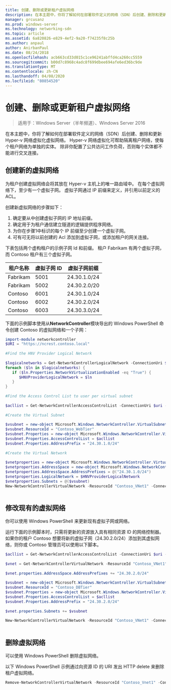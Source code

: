 ```yaml
---
title: 创建、删除或更新租户虚拟网络
description: 在本主题中，你将了解如何在部署软件定义的网络（SDN）后创建、删除和更新 Hyper-v 网络虚拟化虚拟网络。 Hyper-v 网络虚拟化可帮助隔离租户网络，使每个租户网络为单独的实体。 除非你配置了公共访问工作负荷，否则每个实体都不能进行交叉连接。
manager: grcusanz
ms.prod: windows-server
ms.technology: networking-sdn
ms.topic: article
ms.assetid: 6a820826-e829-4ef2-9a20-f74235f8c25b
ms.author: anpaul
author: AnirbanPaul
ms.date: 08/24/2018
ms.openlocfilehash: acb663cd33d015c1ce96241abffd4ca260cc5559
ms.sourcegitcommit: b00d7c8968c4adc8f699dbee694afe6ed36bc9de
ms.translationtype: MT
ms.contentlocale: zh-CN
ms.lasthandoff: 04/08/2020
ms.locfileid: "80854520"
---
```

# <a name="create-delete-or-update-tenant-virtual-networks"></a>创建、删除或更新租户虚拟网络

>适用于：Windows Server（半年频道）、Windows Server 2016

在本主题中，你将了解如何在部署软件定义的网络（SDN）后创建、删除和更新 Hyper-v 网络虚拟化虚拟网络。 Hyper-v 网络虚拟化可帮助隔离租户网络，使每个租户网络为单独的实体。 除非你配置了公共访问工作负荷，否则每个实体都不能进行交叉连接。   
  
## <a name="create-a-new-virtual-network"></a>创建新的虚拟网络  
为租户创建虚拟网络会将其放在 Hyper-v 主机上的唯一路由域中。 在每个虚拟网络下，至少有一个虚拟子网。 虚拟子网通过 IP 前缀来定义，并引用以前定义的 ACL。  

创建新虚拟网络的步骤如下：

1. 确定要从中创建虚拟子网的 IP 地址前缀。   
2. 确定用于为租户通信建立隧道的逻辑提供程序网络。   
3. 为你在步骤1中标识的每个 IP 前缀至少创建一个虚拟子网。 
4. 可有可无将以前创建的 Acl 添加到虚拟子网，或添加租户的网关连接。 

下表包括两个虚构租户的示例子网 Id 和前缀。 租户 Fabrikam 有两个虚拟子网，而 Contoso 租户有三个虚拟子网。  
 
  
租户名称  |虚拟子网 ID  |虚拟子网前缀    
---------|---------|---------  
Fabrikam    |5001         |24.30.1.0/24           
Fabrikam     |5002         | 24.30.2.0/20          
Contoso    |6001         |  24.30.1.0/24         
Contoso    | 6002        |  24.30.2.0/24         
Contoso     | 6003        | 24.30.3.0/24          
  
下面的示例脚本使用从**NetworkController**模块导出的 Windows PowerShell 命令创建 Contoso 的虚拟网络和一个子网：   
  
```Powershell  
import-module networkcontroller  
$URI = "https://ncrest.contoso.local"  
  
#Find the HNV Provider Logical Network  
  
$logicalnetworks = Get-NetworkControllerLogicalNetwork -ConnectionUri $uri  
foreach ($ln in $logicalnetworks) {  
   if ($ln.Properties.NetworkVirtualizationEnabled -eq "True") {  
      $HNVProviderLogicalNetwork = $ln  
   }  
}   
  
#Find the Access Control List to user per virtual subnet  
  
$acllist = Get-NetworkControllerAccessControlList -ConnectionUri $uri -ResourceId "AllowAll"  
  
#Create the Virtual Subnet  
  
$vsubnet = new-object Microsoft.Windows.NetworkController.VirtualSubnet  
$vsubnet.ResourceId = "Contoso_WebTier"  
$vsubnet.Properties = new-object Microsoft.Windows.NetworkController.VirtualSubnetProperties  
$vsubnet.Properties.AccessControlList = $acllist  
$vsubnet.Properties.AddressPrefix = "24.30.1.0/24"  
  
#Create the Virtual Network  
  
$vnetproperties = new-object Microsoft.Windows.NetworkController.VirtualNetworkProperties  
$vnetproperties.AddressSpace = new-object Microsoft.Windows.NetworkController.AddressSpace  
$vnetproperties.AddressSpace.AddressPrefixes = @("24.30.1.0/24")  
$vnetproperties.LogicalNetwork = $HNVProviderLogicalNetwork  
$vnetproperties.Subnets = @($vsubnet)  
New-NetworkControllerVirtualNetwork -ResourceId "Contoso_VNet1" -ConnectionUri $uri -Properties $vnetproperties  
  
```  
  
## <a name="modify-an-existing-virtual-network"></a>修改现有的虚拟网络  
你可以使用 Windows PowerShell 来更新现有虚拟子网或网络。   
  
运行下面的示例脚本时，只需将更新的资源放入具有相同资源 ID 的网络控制器。 如果你的租户 Contoso 想要将新的虚拟子网（24.30.2.0/24）添加到其虚拟网络，则你或 Contoso 管理员可以使用以下脚本。  
  
```PowerShell  
$acllist = Get-NetworkControllerAccessControlList -ConnectionUri $uri -ResourceId "AllowAll"  
  
$vnet = Get-NetworkControllerVirtualNetwork -ResourceId "Contoso_VNet1" -ConnectionUri $uri  
  
$vnet.properties.AddressSpace.AddressPrefixes += "24.30.2.0/24"  
  
$vsubnet = new-object Microsoft.Windows.NetworkController.VirtualSubnet  
$vsubnet.ResourceId = "Contoso_DBTier"  
$vsubnet.Properties = new-object Microsoft.Windows.NetworkController.VirtualSubnetProperties  
$vsubnet.Properties.AccessControlList = $acllist  
$vsubnet.Properties.AddressPrefix = "24.30.2.0/24"  
  
$vnet.properties.Subnets += $vsubnet  
  
New-NetworkControllerVirtualNetwork -ResourceId "Contoso_VNet1" -ConnectionUri $uri -properties $vnet.properties  
  
```  
  
## <a name="delete-a-virtual-network"></a>删除虚拟网络  
  
可以使用 Windows PowerShell 删除虚拟网络。  
  
以下 Windows PowerShell 示例通过向资源 ID 的 URI 发出 HTTP delete 来删除租户虚拟网络。  

```PowerShell  
Remove-NetworkControllerVirtualNetwork -ResourceId "Contoso_Vnet1" -ConnectionUri $uri  
```

